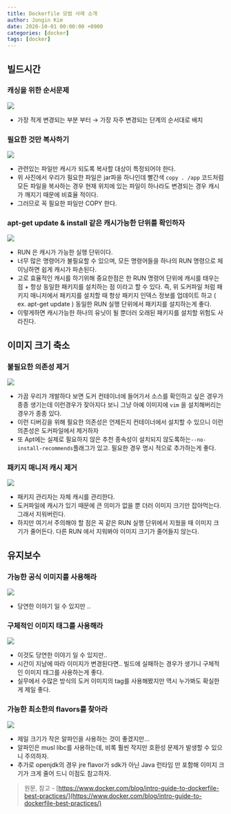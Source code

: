 ```yaml
---
title: Dockerfile 모범 사례 소개
author: Jongin Kim
date: 2020-10-01 00:00:00 +0900
categories: [docker]
tags: [docker]
---
```

## 빌드시간

### 캐싱을 위한 순서문제
![](https://images.velog.io/images/manofbell/post/73b2a80a-2f79-4adf-81c9-990f73d1182a/Untitled.png)
- 가장 적게 변경되는 부분 부터 → 가장 자주 변경되는 단계의 순서대로 배치

### 필요한 것만 복사하기
![](https://images.velog.io/images/manofbell/post/26512851-c925-4549-ac59-e6ad2d734c4f/Untitled%20(1).png)
- 관련있는 파일만 캐시가 되도록 복사할 대상이 특정되어야 한다.
- 위 사진에서 우리가 필요한 파일은 jar파을 하나인데 빨간색 `copy . /app` 코드처럼 모든 파일을 복사하는 경우 현재 위치에 있는 파일이 하나라도 변경되는 경우 캐시가 깨지기 때문에 비효율 적이다. 
- 그러므로 꼭 필요한 파일만 COPY 한다.

### apt-get update & install 같은 캐시가능한 단위를 확인하자
![](https://images.velog.io/images/manofbell/post/02b3f5ca-0da8-41ae-827b-752b0095a670/Untitled%20(2).png)
- RUN 은 캐시가 가능한 실행 단위이다. 
- 너무 많은 명령어가 불필요할 수 있으며, 모든 명령어들을 하나의 RUN 명령으로 체이닝하면 쉽게 캐시가 파손된다. 
- 고로 효율적인 캐시를 하기위해 중요한점은 한 RUN 명령어 단위에 캐시를 태우는 점 + 항상 동일한 패키지를 설치하는 점 이라고 할 수 있다. 즉, 위 도커파일 처럼 패키지 매니저에서 패키지를 설치할 때 항상 패키지 인덱스 정보를 업데이트 하고 ( ex. apt-get update ) 동일한 RUN 실행 단위에서 패키지를 설치하는게 좋다.
- 이렇게하면 캐시가능한 하나의 유닛이 될 뿐더러 오래된 패키지를 설치할 위험도 사라진다.

## 이미지 크기 축소

### 불필요한 의존성 제거
![](https://images.velog.io/images/manofbell/post/3b4db4f7-b7ef-4d11-af5f-6f2c0171b590/Untitled%20(3).png)
- 가끔 우리가 개발하다 보면 도커 컨테이너에 들어가서 소스를 확인하고 싶은 경우가 종종 생기는데 이런경우가 잦아지다 보니 그냥 아예 이미지에 `vim` 을 설치해버리는 경우가 종종 있다.
- 이런 디버깅을 위해 필요한 의존성은 언제든지 컨테이너에서 설치할 수 있으니 이런 의존성은 도커파일에서 제거하자
- 또 Apt에는 실제로 필요하지 않은 추천 종속성이 설치되지 않도록하는`--no-install-recommends`플래그가 있고. 필요한 경우 명시 적으로 추가하는게 좋다.

### 패키지 매니저 캐시 제거
![](https://images.velog.io/images/manofbell/post/0963dab1-f103-4d8f-9025-fb881a024d51/Untitled%20(4).png)
- 패키지 관리자는 자체 캐시를 관리한다.
- 도커파일에 캐시가 있기 때문에 큰 의미가 없을 뿐 더러 이미지 크기만 잡아먹는다. 그래서 지워버린다.
- 하지만 여기서 주의해야 할 점은 꼭 같은 RUN 실행 단위에서 지웠을 때 이미지 크기가 줄어든다. 다른 RUN 에서 지워봐야 이미지 크기가 줄어들지 않는다.

## 유지보수

### 가능한 공식 이미지를 사용해라
![](https://images.velog.io/images/manofbell/post/2d69964e-cb12-4b99-b8c7-d6f050a4da7e/Untitled%20(5).png)
- 당연한 이야기 일 수 있지만 ..

### 구체적인 이미지 태그를 사용해라
![](https://images.velog.io/images/manofbell/post/6abeb6ed-163f-4616-aef7-5ccbc33bf815/Untitled%20(6).png)
- 이것도 당연한 이야기 일 수 있지만..
- 시간이 지남에 따라 이미지가 변경된다면.. 빌드에 실패하는 경우가 생기니 구체적인 이미지 태그를 사용하는게 좋다.
- 실무에서 수많은 방식의 도커 이미지의 tag를 사용해봤지만 역시 누가봐도 확실한게 제일 좋다.

### 가능한 최소한의 flavors를 찾아라
![](https://images.velog.io/images/manofbell/post/471bd50b-4afd-43d6-be40-7a84eda46687/Untitled%20(7).png)
- 제일 크기가 작은 알파인을 사용하는 것이 좋겠지만...
- 알파인은 musl libc를 사용하는데, 비록 훨씬 작지만 호환성 문제가 발생할 수 있으니 주의하자.
- 추가로 openjdk의 경우 jre flavor가 sdk가 아닌 Java 런타임 만 포함해 이미지 크기가 크게 줄어 드니 이점도 참고하자.

> 원문, 참고 - [https://www.docker.com/blog/intro-guide-to-dockerfile-best-practices/](https://www.docker.com/blog/intro-guide-to-dockerfile-best-practices/)